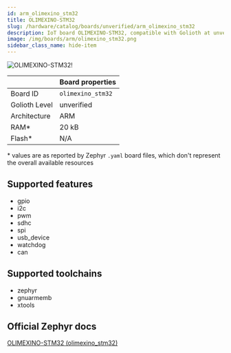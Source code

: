 ```yaml
---
id: arm_olimexino_stm32
title: OLIMEXINO-STM32
slug: /hardware/catalog/boards/unverified/arm_olimexino_stm32
description: IoT board OLIMEXINO-STM32, compatible with Golioth at unverified level.
image: /img/boards/arm/olimexino_stm32.png
sidebar_class_name: hide-item
---
```


[//]: # (This is an auto-generated file, do not edit! Changes to it will be lost upon re-generation)

![OLIMEXINO-STM32!](/img/boards/arm/olimexino_stm32.png "OLIMEXINO-STM32")

|                | Board properties     |
| -------------  | -------------------- |
| Board ID       | `olimexino_stm32` |
| Golioth Level  | unverified       |
| Architecture   | ARM |
| RAM*           | 20 kB |
| Flash*         | N/A |

\* values are as reported by Zephyr `.yaml` board files, which don't represent the overall available resources



## Supported features

* gpio
* i2c
* pwm
* sdhc
* spi
* usb_device
* watchdog
* can

## Supported toolchains

* zephyr
* gnuarmemb
* xtools

## Official Zephyr docs

[OLIMEXINO-STM32 (olimexino_stm32)](https://docs.zephyrproject.org/latest/boards/arm/olimexino_stm32/doc/index.html)
